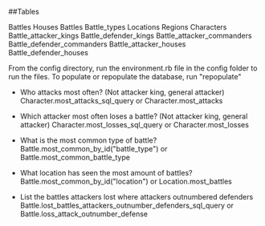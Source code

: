 ##Tables

Battles
	Houses
	Battles
	Battle_types
	Locations
	Regions
	Characters
	Battle_attacker_kings
	Battle_defender_kings
	Battle_attacker_commanders
	Battle_defender_commanders
	Battle_attacker_houses
	Battle_defender_houses

From the config directory, run the environment.rb file in the config folder to run the files. To populate or repopulate the database, run "repopulate"


- Who attacks most often? (Not attacker king, general attacker)
	Character.most_attacks_sql_query
	or
	Character.most_attacks


- Which attacker most often loses a battle? (Not attacker king, general attacker)
	Character.most_losses_sql_query
	or
	Character.most_losses

- What is the most common type of battle?
	Battle.most_common_by_id("battle_type")
	or
	Battle.most_common_battle_type

- What location has seen the most amount of battles?
	Battle.most_common_by_id("location")
	or 
	Location.most_battles


- List the battles attackers lost where attackers outnumbered defenders
	Battle.lost_battles_attackers_outnumber_defenders_sql_query
	or
	Battle.loss_attack_outnumber_defense